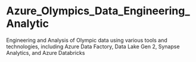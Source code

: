 # Azure_Olympics_Data_Engineering_Analytic
Engineering and Analysis of  Olympic data using various tools and technologies, including Azure Data Factory, Data Lake Gen 2, Synapse Analytics, and Azure Databricks
